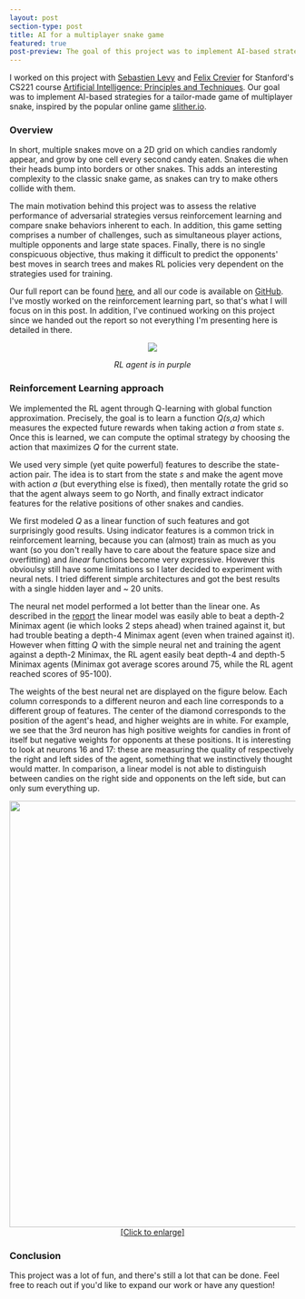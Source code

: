 ```yaml
---
layout: post
section-type: post
title: AI for a multiplayer snake game
featured: true
post-preview: The goal of this project was to implement AI-based strategies for a tailor-made game of multiplayer snake, inspired by the popular online game slither.io. The main motivation was to assess the relative performance of adversarial strategies versus reinforcement learning and compare snake behaviors inherent to each. This game setting comprises a number of challenges, such as simultaneous player actions, multiple opponents and large state spaces. Most of all, there is no single conspicuous objective, making it difficult to predict the opponents' best moves in search trees and makes RL policies very dependent on the strategies used for training.
---
```

I worked on this project with [Sebastien Levy](https://fr.linkedin.com/in/sebastien-levy-59826aa0) 
and [Felix Crevier](https://www.linkedin.com/in/felixcrevier) for Stanford's CS221 course 
[Artificial Intelligence: Principles and Techniques](http://web.stanford.edu/class/cs221/).
Our goal was to implement AI-based strategies for a tailor-made game of multiplayer snake, 
inspired by the popular online game [slither.io](http://slither.io/).

### Overview

In short, multiple snakes move on a 2D grid on which candies randomly appear, and grow by one
cell every second candy eaten. Snakes die when their heads bump into borders or other snakes. 
This adds an interesting complexity to the classic snake game, as snakes can try to make others 
collide with them.

The main motivation behind this project was to assess the relative performance of adversarial strategies
versus reinforcement learning and compare snake behaviors inherent to each. 
In addition, this game setting comprises a number of challenges, such as simultaneous player 
actions, multiple opponents and large state spaces. Finally, there is no single conspicuous objective, 
thus making it difficult to predict the opponents' best moves in search trees and makes RL policies 
very dependent on the strategies used for training.

Our full report can be found [here](http://bit.do/snake_ai), and all our code is available on
[GitHub](https://github.com/sds-dubois/snake.ai). I've mostly worked on the reinforcement 
learning part, so that's what I will focus on in this post. In addition, I've continued working 
on this project since we handed out the report so not everything I'm presenting here is detailed in there.

<center>
    <img src="https://sds-dubois.github.io/img/projects/snake_game.gif">
    <p><i>RL agent is in purple</i></p>
</center>


### Reinforcement Learning approach

We implemented the RL agent through Q-learning with global function approximation. Precisely, the goal is to learn 
a function *Q(s,a)* which measures the expected future rewards when taking action *a* from state *s*. Once this is
learned, we can compute the optimal strategy by choosing the action that maximizes *Q* for the current state.

We used very simple (yet quite powerful) features to describe the state-action pair. The idea is to start from the
state *s* and make the agent move with action *a* (but everything else is fixed), then mentally rotate the grid so that
the agent always seem to go North, and finally extract indicator features for the relative positions of other snakes and
candies.

We first modeled *Q* as a linear function of such features and got surprisingly good results. Using indicator features 
is a common trick in reinforcement learning, because you can (almost) train as much as you want (so you don't really 
have to care about the feature space size and overfitting) and *linear* functions become very expressive.
However this obvioulsy still have some limitations so I later decided to experiment with neural nets. I tried
different simple architectures and got the best results with a single hidden layer and ~ 20 units.

The neural net model performed a lot better than the linear one. As described in the [report](http://bit.do/snake_ai) 
the linear model was easily able to beat a depth-2 Minimax agent (ie which looks 2 steps ahead) when trained against it,
but had trouble beating a depth-4 Minimax agent (even when trained against it). However when fitting *Q* with the simple neural
net and training the agent against a depth-2 Minimax, the RL agent easily beat depth-4 and depth-5 Minimax agents (Minimax got 
average scores around 75, while the RL agent reached scores of 95-100).

The weights of the best neural net are displayed on the figure below. Each column corresponds to a different neuron and each line 
corresponds to a different group of features. The center of the diamond corresponds to the position of the agent's head, and higher 
weights are in white. For example, we see that the 3rd neuron has high positive weights for candies in front of itself but negative 
weights for opponents at these positions. It is interesting to look at neurons 16 and 17: these are measuring the quality of 
respectively the right and left sides of the agent, something that we instinctively thought would matter. In comparison, a linear model 
is not able to distinguish between candies on the right side and opponents on the left side, but can only sum everything up. 

<a href="https://sds-dubois.github.io/img/projects/snake_weights.png">
    <center>
        <img src="https://sds-dubois.github.io/img/projects/snake_weights.png" width="750px">
        [Click to enlarge]
    </center> 
</a>


### Conclusion

This project was a lot of fun, and there's still a lot that can be done. Feel free to reach out if you'd like to expand our work 
or have any question!